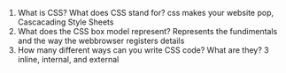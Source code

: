 1. What is CSS? What does CSS stand for? css makes your website pop, Cascacading Style Sheets
2. What does the CSS box model represent? Represents the fundimentals and the way the webbrowser registers details
3. How many different ways can you write CSS code? What are they? 3 inline, internal, and external